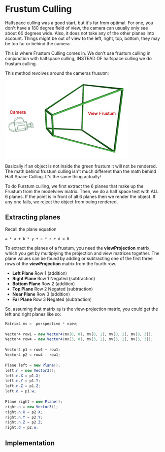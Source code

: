 # Frustum Culling

Halfspace culling was a good start, but it's far from optimal. For one, you don't have a 180 degree field of view, the camera can usually only see about 60 degrees wide. Also, it does not take any of the other planes into account. Things might be out of view to the left, right, top, bottom, they may be too far or behind the camera.

This is where Frustum Culling comes in. We don't use frustum culling in conjunction with halfspace culling, INSTEAD OF halfspace culling we do frustum culling. 

This method revolves around the cameras frusutm:

![frustum.jpg](frustum.jpg)

Basically if an object is not inside the green frustum it will not be rendered. The math behind frustum culling isn't much different than the math behind Half Space Culling. It's the same thing actually!

To do Furstum culling, we first extract the 6 planes that make up the Frustum from the modelview matrix. Then, we do a half space test with ALL 6 planes. If the point is in front of all 6 planes then we render the object. If any one fails, we reject the object from being rendered.

## Extracting planes

Recall the plane equation

```
a * x + b * y + c * z + d = 0
```

To extract the planes of a frustum, you need the __viewProjection__ matrix, which you get by multiplying the projection and view matrices together. The plane values can be found by adding or subtracting one of the first three rows of the __viewProjection__ matrix from the fourth row.

* __Left Plane__ Row 1 (addition)
* __Right Plane__ Row 1 Negated (subtraction)
* __Bottom Plane__ Row 2 (addition)
* __Top Plane__ Row 2 Negated (subtraction)
* __Near Plane__ Row 3 (addition)
* __Far Plane__ Row 3 Negated (subtraction)

So, assuming that matrix ```mp``` is the view-projection matrix, you could get the left and right planes like so:

```cs
Matrix4 mv =  perspective * view;

Vector4 row1 = new Vector4(mv[0, 0], mv[0, 1], mv[0, 2], mv[0, 3]);
Vector4 row4 = new Vector4(mv[3, 0], mv[3, 1], mv[3, 2], mv[3, 3]);

Vector4 p1 = row4 + row1;
Vector4 p2 = row4 - row1;

Plane left = new Plane();
left.n = new Vector3();
left.n.X = p1.X;
left.n.Y = p1.Y;
left.n.Z = p1.Z;
left.d = p1.w;

Plane right = new Plane();
right.n = new Vector3();
right.n.X = p2.X;
right.n.Y = p2.Y;
right.n.Z = p2.Z;
right.d = p2.w;
```

## Implementation
